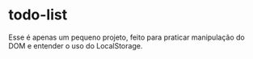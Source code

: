 # todo-list
 Esse é apenas um pequeno projeto, feito para praticar manipulação do DOM e entender o uso do LocalStorage.
